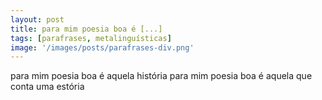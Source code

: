 ```yaml
---
layout: post
title: para mim poesia boa é [...]
tags: [parafrases, metalinguísticas]
image: '/images/posts/parafrases-div.png'
---
```


para mim poesia boa é aquela história
para mim poesia boa é aquela
que conta uma estória
